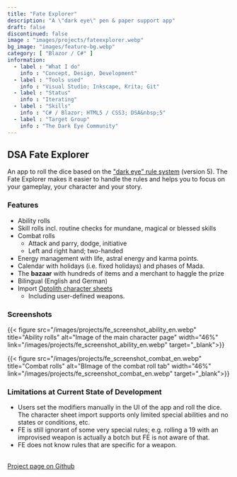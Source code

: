 ```yaml
---
title: "Fate Explorer"
description: "A \"dark eye\" pen & paper support app"
draft: false
discontinued: false
image : "images/projects/fateexplorer.webp"
bg_image: "images/feature-bg.webp"
category: [ "Blazor / C#" ]
information:
  - label : "What I do"
    info : "Concept, Design, Development"
  - label : "Tools used"
    info : "Visual Studio; Inkscape, Krita; Git"
  - label : "Status"
    info : "Iterating"
  - label : "Skills"
    info : "C# / Blazor; HTML5 / CSS3; DSA&nbsp;5"
  - label : "Target Group"
    info : "The Dark Eye Community"
---
```


## DSA Fate Explorer

An app to roll the dice based on the ["dark eye" rule system](https://ulisses-regelwiki.de/index.php/home.html) (version 5). The Fate Explorer makes it easier to handle the rules and helps you to focus on your gameplay, your character and your story.


### Features

* Ability rolls
* Skill rolls incl. routine checks for mundane, magical or blessed skills
* Combat rolls
  * Attack and parry, dodge, initiative
  * Left and right hand; two-handed
* Energy management with life, astral energy and karma points.
* Calendar with holidays (i.e. fixed holidays) and phases of Mada.
* The **bazaar** with hundreds of items and a merchant to haggle the prize
* Bilingual (English and German)
* Import [Optolith character sheets](https://optolith.app/en/)
  * Including user-defined weapons.


### Screenshots

{{< figure src="/images/projects/fe_screenshot_ability_en.webp" title="Ability rolls" alt="Image of the main character page" width="46%" link="/images/projects/fe_screenshot_ability_en.webp" target="_blank">}}

{{< figure src="/images/projects/fe_screenshot_combat_en.webp" title="Combat rolls" alt="BImage of the combat roll tab" width="46%" link="/images/projects/fe_screenshot_combat_en.webp" target="_blank">}}



### Limitations at Current State of Development

* Users set the modifiers manually in the UI of the app and roll the dice. The character sheet import supports only limited special abilities and no states or conditions, etc. 
* FE is still ignorant of some very special rules; e.g. rolling a 19 with an improvised weapon is actually a botch but FE is not aware of that.
* FE does not know rules that are specific for a weapon.

<br/>
<a href="https://github.com/SigurdJanson/FateExplorer">Project page on Github</a>

